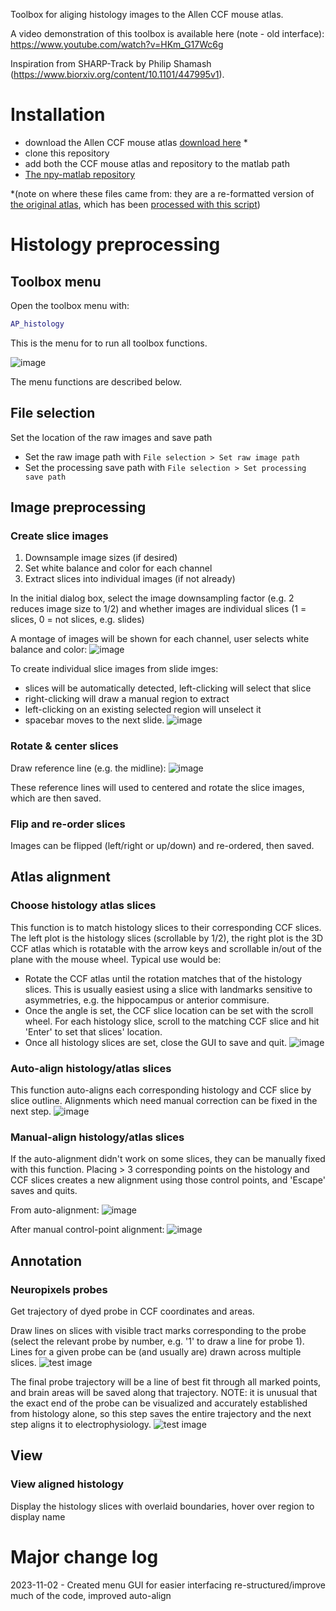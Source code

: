 Toolbox for aliging histology images to the Allen CCF mouse atlas.

A video demonstration of this toolbox is available here (note - old interface): https://www.youtube.com/watch?v=HKm_G17Wc6g

Inspiration from SHARP-Track by Philip Shamash (https://www.biorxiv.org/content/10.1101/447995v1).

# Installation 
* download the Allen CCF mouse atlas [download here](https://osf.io/fv7ed/) *
* clone this repository
* add both the CCF mouse atlas and repository to the matlab path
* [The npy-matlab repository](http://github.com/kwikteam/npy-matlab)

*(note on where these files came from: they are a re-formatted version of [the original atlas](http://download.alleninstitute.org/informatics-archive/current-release/mouse_ccf/annotation/ccf_2017/), which has been [processed with this script](https://github.com/cortex-lab/allenCCF/blob/master/setup_utils.m))

# Histology preprocessing

## Toolbox menu
Open the toolbox menu with:
```matlab
AP_histology
```
This is the menu for to run all toolbox functions.

![image](https://github.com/petersaj/AP_histology/blob/master/wiki/menu_gui.png)

The menu functions are described below.


## File selection
Set the location of the raw images and save path

* Set the raw image path with `File selection > Set raw image path`
* Set the processing save path with `File selection > Set processing save path`

## Image preprocessing 
### Create slice images
1) Downsample image sizes (if desired)
2) Set white balance and color for each channel
3) Extract slices into individual images (if not already)

In the initial dialog box, select the image downsampling factor (e.g. 2 reduces image size to 1/2) and whether images are individual slices (1 = slices, 0 = not slices, e.g. slides)

A montage of images will be shown for each channel, user selects white balance and color:
![image](https://github.com/petersaj/AP_histology/blob/master/wiki/AP_process_histology_1.png)

To create individual slice images from slide imges: 
- slices will be automatically detected, left-clicking will select that slice
- right-clicking will draw a manual region to extract
- left-clicking on an existing selected region will unselect it
- spacebar moves to the next slide. 
![image](https://github.com/petersaj/AP_histology/blob/master/wiki/AP_process_histology_2.png)

### Rotate & center slices
Draw reference line (e.g. the midline):
![image](https://github.com/petersaj/AP_histology/blob/master/wiki/AP_rotate_histology.png)

These reference lines will used to centered and rotate the slice images, which are then saved.

### Flip and re-order slices
Images can be flipped (left/right or up/down) and re-ordered, then saved.

## Atlas alignment

### Choose histology atlas slices
This function is to match histology slices to their corresponding CCF slices. The left plot is the histology slices (scrollable by 1/2), the right plot is the 3D CCF atlas which is rotatable with the arrow keys and scrollable in/out of the plane with the mouse wheel. Typical use would be: 

- Rotate the CCF atlas until the rotation matches that of the histology slices. This is usually easiest using a slice with landmarks sensitive to asymmetries, e.g. the hippocampus or anterior commisure.
- Once the angle is set, the CCF slice location can be set with the scroll wheel. For each histology slice, scroll to the matching CCF slice and hit 'Enter' to set that slices' location.
- Once all histology slices are set, close the GUI to save and quit.
![image](https://github.com/petersaj/AP_histology/blob/master/wiki/AP_grab_histology_ccf.png)

### Auto-align histology/atlas slices
This function auto-aligns each corresponding histology and CCF slice by slice outline.
Alignments which need manual correction can be fixed in the next step.
![image](https://github.com/petersaj/AP_histology/blob/master/wiki/AP_auto_align_histology_ccf.png)

### Manual-align histology/atlas slices
If the auto-alignment didn't work on some slices, they can be manually fixed with this function. Placing > 3 corresponding points on the histology and CCF slices creates a new alignment using those control points, and 'Escape' saves and quits.

From auto-alignment:
![image](https://github.com/petersaj/AP_histology/blob/master/wiki/AP_manual_align_histology_ccf_1.png)

After manual control-point alignment: 
![image](https://github.com/petersaj/AP_histology/blob/master/wiki/AP_manual_align_histology_ccf_2.png)

## Annotation

### Neuropixels probes
Get trajectory of dyed probe in CCF coordinates and areas.

Draw lines on slices with visible tract marks corresponding to the probe (select the relevant probe by number, e.g. '1' to draw a line for probe 1). Lines for a given probe can be (and usually are) drawn across multiple slices.
![test image](https://github.com/petersaj/AP_histology/blob/master/wiki/AP_get_probe_histology_1.png)

The final probe trajectory will be a line of best fit through all marked points, and brain areas will be saved along that trajectory. NOTE: it is unusual that the exact end of the probe can be visualized and accurately established from histology alone, so this step saves the entire trajectory and the next step aligns it to electrophysiology.
![test image](https://github.com/petersaj/AP_histology/blob/master/wiki/AP_get_probe_histology_2.png)

## View

### View aligned histology

Display the histology slices with overlaid boundaries, hover over region to display name 

# Major change log
2023-11-02 - Created menu GUI for easier interfacing re-structured/improve much of the code, improved auto-align

